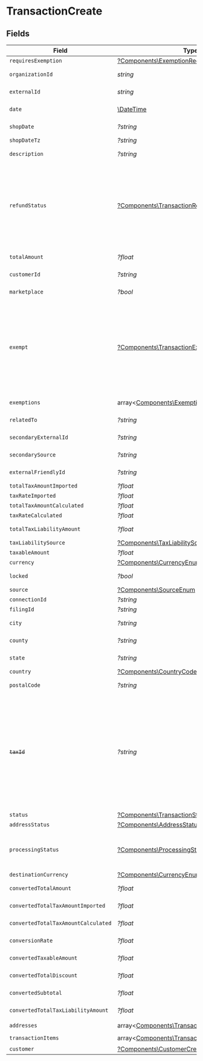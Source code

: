 # TransactionCreate


## Fields

| Field                                                                                                                                                                                                                                                                          | Type                                                                                                                                                                                                                                                                           | Required                                                                                                                                                                                                                                                                       | Description                                                                                                                                                                                                                                                                    |
| ------------------------------------------------------------------------------------------------------------------------------------------------------------------------------------------------------------------------------------------------------------------------------ | ------------------------------------------------------------------------------------------------------------------------------------------------------------------------------------------------------------------------------------------------------------------------------ | ------------------------------------------------------------------------------------------------------------------------------------------------------------------------------------------------------------------------------------------------------------------------------ | ------------------------------------------------------------------------------------------------------------------------------------------------------------------------------------------------------------------------------------------------------------------------------ |
| `requiresExemption`                                                                                                                                                                                                                                                            | [?Components\ExemptionRequired](../../Models/Components/ExemptionRequired.md)                                                                                                                                                                                                  | :heavy_minus_sign:                                                                                                                                                                                                                                                             | N/A                                                                                                                                                                                                                                                                            |
| `organizationId`                                                                                                                                                                                                                                                               | *string*                                                                                                                                                                                                                                                                       | :heavy_check_mark:                                                                                                                                                                                                                                                             | Unique identifier of the organization.                                                                                                                                                                                                                                         |
| `externalId`                                                                                                                                                                                                                                                                   | *string*                                                                                                                                                                                                                                                                       | :heavy_check_mark:                                                                                                                                                                                                                                                             | External identifier of the transaction.                                                                                                                                                                                                                                        |
| `date`                                                                                                                                                                                                                                                                         | [\DateTime](https://www.php.net/manual/en/class.datetime.php)                                                                                                                                                                                                                  | :heavy_check_mark:                                                                                                                                                                                                                                                             | Transaction date and time                                                                                                                                                                                                                                                      |
| `shopDate`                                                                                                                                                                                                                                                                     | *?string*                                                                                                                                                                                                                                                                      | :heavy_minus_sign:                                                                                                                                                                                                                                                             | Transaction date in the shop's local timezone                                                                                                                                                                                                                                  |
| `shopDateTz`                                                                                                                                                                                                                                                                   | *?string*                                                                                                                                                                                                                                                                      | :heavy_minus_sign:                                                                                                                                                                                                                                                             | Timezone of the shop                                                                                                                                                                                                                                                           |
| `description`                                                                                                                                                                                                                                                                  | *?string*                                                                                                                                                                                                                                                                      | :heavy_minus_sign:                                                                                                                                                                                                                                                             | Description of the transaction.                                                                                                                                                                                                                                                |
| `refundStatus`                                                                                                                                                                                                                                                                 | [?Components\TransactionRefundStatus](../../Models/Components/TransactionRefundStatus.md)                                                                                                                                                                                      | :heavy_minus_sign:                                                                                                                                                                                                                                                             | Shopify has 2 order statuses for refund case: refunded and partially_refunded<br/>If the given order has different status from these 2, we will set the<br/>transaction's refund_status to PARTIALLY_REFUNDED by default.                                                      |
| `totalAmount`                                                                                                                                                                                                                                                                  | *?float*                                                                                                                                                                                                                                                                       | :heavy_minus_sign:                                                                                                                                                                                                                                                             | Total amount of the transaction.                                                                                                                                                                                                                                               |
| `customerId`                                                                                                                                                                                                                                                                   | *?string*                                                                                                                                                                                                                                                                      | :heavy_minus_sign:                                                                                                                                                                                                                                                             | Unique identifier of the customer.                                                                                                                                                                                                                                             |
| `marketplace`                                                                                                                                                                                                                                                                  | *?bool*                                                                                                                                                                                                                                                                        | :heavy_minus_sign:                                                                                                                                                                                                                                                             | Indicates if transaction is marketplace-based.                                                                                                                                                                                                                                 |
| `exempt`                                                                                                                                                                                                                                                                       | [?Components\TransactionExemptStatusEnum](../../Models/Components/TransactionExemptStatusEnum.md)                                                                                                                                                                              | :heavy_minus_sign:                                                                                                                                                                                                                                                             | Based on transaction item exempt status.<br/>NOT EXEMPT: None of the items are NOT EXEMPT<br/>PARTIALLY EXEMPT: At least some of the items are NOT EXEMPT<br/>FULLY_EXEMPT: All items sold in the transaction are EXEMPT                                                       |
| `exemptions`                                                                                                                                                                                                                                                                   | array<[Components\Exemption](../../Models/Components/Exemption.md)>                                                                                                                                                                                                            | :heavy_minus_sign:                                                                                                                                                                                                                                                             | List of exemptions applied (if any).                                                                                                                                                                                                                                           |
| `relatedTo`                                                                                                                                                                                                                                                                    | *?string*                                                                                                                                                                                                                                                                      | :heavy_minus_sign:                                                                                                                                                                                                                                                             | Related transaction identifier.                                                                                                                                                                                                                                                |
| `secondaryExternalId`                                                                                                                                                                                                                                                          | *?string*                                                                                                                                                                                                                                                                      | :heavy_minus_sign:                                                                                                                                                                                                                                                             | Secondary External Identifier.                                                                                                                                                                                                                                                 |
| `secondarySource`                                                                                                                                                                                                                                                              | *?string*                                                                                                                                                                                                                                                                      | :heavy_minus_sign:                                                                                                                                                                                                                                                             | Secondary source information                                                                                                                                                                                                                                                   |
| `externalFriendlyId`                                                                                                                                                                                                                                                           | *?string*                                                                                                                                                                                                                                                                      | :heavy_minus_sign:                                                                                                                                                                                                                                                             | Friendly identifier of the original item.                                                                                                                                                                                                                                      |
| `totalTaxAmountImported`                                                                                                                                                                                                                                                       | *?float*                                                                                                                                                                                                                                                                       | :heavy_minus_sign:                                                                                                                                                                                                                                                             | Imported tax amount.                                                                                                                                                                                                                                                           |
| `taxRateImported`                                                                                                                                                                                                                                                              | *?float*                                                                                                                                                                                                                                                                       | :heavy_minus_sign:                                                                                                                                                                                                                                                             | Imported tax rate.                                                                                                                                                                                                                                                             |
| `totalTaxAmountCalculated`                                                                                                                                                                                                                                                     | *?float*                                                                                                                                                                                                                                                                       | :heavy_minus_sign:                                                                                                                                                                                                                                                             | Calculated tax amount.                                                                                                                                                                                                                                                         |
| `taxRateCalculated`                                                                                                                                                                                                                                                            | *?float*                                                                                                                                                                                                                                                                       | :heavy_minus_sign:                                                                                                                                                                                                                                                             | Calculated tax rate.                                                                                                                                                                                                                                                           |
| `totalTaxLiabilityAmount`                                                                                                                                                                                                                                                      | *?float*                                                                                                                                                                                                                                                                       | :heavy_minus_sign:                                                                                                                                                                                                                                                             | Total tax liability amount.                                                                                                                                                                                                                                                    |
| `taxLiabilitySource`                                                                                                                                                                                                                                                           | [?Components\TaxLiabilitySourceEnum](../../Models/Components/TaxLiabilitySourceEnum.md)                                                                                                                                                                                        | :heavy_minus_sign:                                                                                                                                                                                                                                                             | N/A                                                                                                                                                                                                                                                                            |
| `taxableAmount`                                                                                                                                                                                                                                                                | *?float*                                                                                                                                                                                                                                                                       | :heavy_minus_sign:                                                                                                                                                                                                                                                             | Taxable amount.                                                                                                                                                                                                                                                                |
| `currency`                                                                                                                                                                                                                                                                     | [?Components\CurrencyEnum](../../Models/Components/CurrencyEnum.md)                                                                                                                                                                                                            | :heavy_minus_sign:                                                                                                                                                                                                                                                             | N/A                                                                                                                                                                                                                                                                            |
| `locked`                                                                                                                                                                                                                                                                       | *?bool*                                                                                                                                                                                                                                                                        | :heavy_minus_sign:                                                                                                                                                                                                                                                             | Transaction lock status.                                                                                                                                                                                                                                                       |
| `source`                                                                                                                                                                                                                                                                       | [?Components\SourceEnum](../../Models/Components/SourceEnum.md)                                                                                                                                                                                                                | :heavy_minus_sign:                                                                                                                                                                                                                                                             | N/A                                                                                                                                                                                                                                                                            |
| `connectionId`                                                                                                                                                                                                                                                                 | *?string*                                                                                                                                                                                                                                                                      | :heavy_minus_sign:                                                                                                                                                                                                                                                             | Connection Identifier                                                                                                                                                                                                                                                          |
| `filingId`                                                                                                                                                                                                                                                                     | *?string*                                                                                                                                                                                                                                                                      | :heavy_minus_sign:                                                                                                                                                                                                                                                             | Filing identifier.                                                                                                                                                                                                                                                             |
| `city`                                                                                                                                                                                                                                                                         | *?string*                                                                                                                                                                                                                                                                      | :heavy_minus_sign:                                                                                                                                                                                                                                                             | City of the transaction address.                                                                                                                                                                                                                                               |
| `county`                                                                                                                                                                                                                                                                       | *?string*                                                                                                                                                                                                                                                                      | :heavy_minus_sign:                                                                                                                                                                                                                                                             | County of the transaction address.                                                                                                                                                                                                                                             |
| `state`                                                                                                                                                                                                                                                                        | *?string*                                                                                                                                                                                                                                                                      | :heavy_minus_sign:                                                                                                                                                                                                                                                             | State of the transaction address.                                                                                                                                                                                                                                              |
| `country`                                                                                                                                                                                                                                                                      | [?Components\CountryCodeEnum](../../Models/Components/CountryCodeEnum.md)                                                                                                                                                                                                      | :heavy_minus_sign:                                                                                                                                                                                                                                                             | N/A                                                                                                                                                                                                                                                                            |
| `postalCode`                                                                                                                                                                                                                                                                   | *?string*                                                                                                                                                                                                                                                                      | :heavy_minus_sign:                                                                                                                                                                                                                                                             | Postal code of the transaction.                                                                                                                                                                                                                                                |
| ~~`taxId`~~                                                                                                                                                                                                                                                                    | *?string*                                                                                                                                                                                                                                                                      | :heavy_minus_sign:                                                                                                                                                                                                                                                             | : warning: ** DEPRECATED **: This will be removed in a future release, please migrate away from it as soon as possible.<br/><br/>Tax ID associated with the transaction. DEPRECATED: This field is only populated for QuickBooks integrations and will be removed in a future version. |
| `status`                                                                                                                                                                                                                                                                       | [?Components\TransactionStatusEnum](../../Models/Components/TransactionStatusEnum.md)                                                                                                                                                                                          | :heavy_minus_sign:                                                                                                                                                                                                                                                             | N/A                                                                                                                                                                                                                                                                            |
| `addressStatus`                                                                                                                                                                                                                                                                | [?Components\AddressStatus](../../Models/Components/AddressStatus.md)                                                                                                                                                                                                          | :heavy_minus_sign:                                                                                                                                                                                                                                                             | N/A                                                                                                                                                                                                                                                                            |
| `processingStatus`                                                                                                                                                                                                                                                             | [?Components\ProcessingStatusEnum](../../Models/Components/ProcessingStatusEnum.md)                                                                                                                                                                                            | :heavy_minus_sign:                                                                                                                                                                                                                                                             | Our transaction state, used to determine when/if a transaction needs additional<br/>processing.                                                                                                                                                                                |
| `destinationCurrency`                                                                                                                                                                                                                                                          | [?Components\CurrencyEnum](../../Models/Components/CurrencyEnum.md)                                                                                                                                                                                                            | :heavy_minus_sign:                                                                                                                                                                                                                                                             | N/A                                                                                                                                                                                                                                                                            |
| `convertedTotalAmount`                                                                                                                                                                                                                                                         | *?float*                                                                                                                                                                                                                                                                       | :heavy_minus_sign:                                                                                                                                                                                                                                                             | Converted total amount.                                                                                                                                                                                                                                                        |
| `convertedTotalTaxAmountImported`                                                                                                                                                                                                                                              | *?float*                                                                                                                                                                                                                                                                       | :heavy_minus_sign:                                                                                                                                                                                                                                                             | Converted imported tax amount.                                                                                                                                                                                                                                                 |
| `convertedTotalTaxAmountCalculated`                                                                                                                                                                                                                                            | *?float*                                                                                                                                                                                                                                                                       | :heavy_minus_sign:                                                                                                                                                                                                                                                             | Converted calculated tax amount.                                                                                                                                                                                                                                               |
| `conversionRate`                                                                                                                                                                                                                                                               | *?float*                                                                                                                                                                                                                                                                       | :heavy_minus_sign:                                                                                                                                                                                                                                                             | Currency conversion rate.                                                                                                                                                                                                                                                      |
| `convertedTaxableAmount`                                                                                                                                                                                                                                                       | *?float*                                                                                                                                                                                                                                                                       | :heavy_minus_sign:                                                                                                                                                                                                                                                             | Converted taxable amount.                                                                                                                                                                                                                                                      |
| `convertedTotalDiscount`                                                                                                                                                                                                                                                       | *?float*                                                                                                                                                                                                                                                                       | :heavy_minus_sign:                                                                                                                                                                                                                                                             | Converted total discount amount.                                                                                                                                                                                                                                               |
| `convertedSubtotal`                                                                                                                                                                                                                                                            | *?float*                                                                                                                                                                                                                                                                       | :heavy_minus_sign:                                                                                                                                                                                                                                                             | Converted subtotal amount.                                                                                                                                                                                                                                                     |
| `convertedTotalTaxLiabilityAmount`                                                                                                                                                                                                                                             | *?float*                                                                                                                                                                                                                                                                       | :heavy_minus_sign:                                                                                                                                                                                                                                                             | Converted total tax liability amount.                                                                                                                                                                                                                                          |
| `addresses`                                                                                                                                                                                                                                                                    | array<[Components\TransactionAddressBuilder](../../Models/Components/TransactionAddressBuilder.md)>                                                                                                                                                                            | :heavy_check_mark:                                                                                                                                                                                                                                                             | N/A                                                                                                                                                                                                                                                                            |
| `transactionItems`                                                                                                                                                                                                                                                             | array<[Components\TransactionItemCreateUpdate](../../Models/Components/TransactionItemCreateUpdate.md)>                                                                                                                                                                        | :heavy_check_mark:                                                                                                                                                                                                                                                             | N/A                                                                                                                                                                                                                                                                            |
| `customer`                                                                                                                                                                                                                                                                     | [?Components\CustomerCreate](../../Models/Components/CustomerCreate.md)                                                                                                                                                                                                        | :heavy_minus_sign:                                                                                                                                                                                                                                                             | N/A                                                                                                                                                                                                                                                                            |